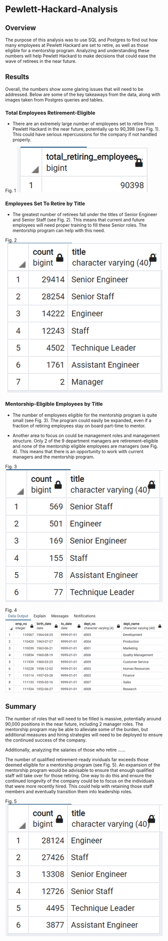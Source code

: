 # Pewlett-Hackard-Analysis

## Overview
The purpose of this analysis was to use SQL and Postgres to find out how many employees at Pewlett Hackard are set to retire, as well as those eligible for a mentorship program.  Analyzing and understanding these numbers will help Pewlett Hackard to make decisions that could ease the wave of retirees in the near future.  

## Results
Overall, the numbers show some glaring issues that will need to be addressed.  Below are some of the key takeaways from the data, along with images taken from Postgres queries and tables. 

### Total Employees Retirement-Eligible

* There are an extremely large number of employees set to retire from Pewlett Hackard in the near future, potentially up to 90,398 (see Fig. 1).  This could have serious repercussions for the company if not handled properly.  

Fig. 1
![Total Retirement-Eligible](https://github.com/cflavallee/Pewlett-Hackard-Analysis/blob/main/total%20retiring%20employees.PNG)

### Employees Set To Retire by Title

* The greatest number of retirees fall under the titles of Senior Engineer and Senior Staff (see Fig. 2).  This means that current and future employees will need proper training to fill these Senior roles.  The mentorship program can help with this need.  

Fig. 2
![Retiring Titles](https://github.com/cflavallee/Pewlett-Hackard-Analysis/blob/main/retiring%20titles.PNG)

### Mentorship-Eligible Employees by Title

* The number of employees eligible for the mentorship program is quite small (see Fig. 3).  The program could easily be expanded, even if a fraction of retiring employees stay on board part-time to mentor. 

* Another area to focus on could be management roles and management structure.  Only 2 of the 9 department managers are retirement-eligible and none of the mentorship eligible employees are managers (see Fig. 4).  This means that there is an opportunity to work with current managers and the mentorship program.

Fig. 3
![Mentorship Titles](https://github.com/cflavallee/Pewlett-Hackard-Analysis/blob/main/mentorship%20titles.PNG)

Fig. 4 
![Mentorship Titles](https://github.com/cflavallee/Pewlett-Hackard-Analysis/blob/main/current%20department%20managers.PNG)

## Summary
The number of roles that will need to be filled is massive, potentially around 90,000 positions in the near future, including 2 manager roles.  The mentorship program may be able to alleviate some of the burden, but additional measures and hiring strategies will need to be deployed to ensure the continued success of the company.  

Additionally, analyzing the salaries of those who retire ......

The number of qualified retirement-ready inviduals far exceeds those deemed eligible for a mentorship program (see Fig. 5).  An expansion of the mentorship program would be advisable to ensure that enough qualified staff will take over for those retiring. One way to do this and ensure the continued longevity of the company could be to focus on the individuals that were more recently hired. This could help with retaining those staff members and eventually transition them into leadership roles.  

Fig. 5
![Mentorship Hire Date](https://github.com/cflavallee/Pewlett-Hackard-Analysis/blob/main/most%20recent%20hire%20by%20titles.PNG)

